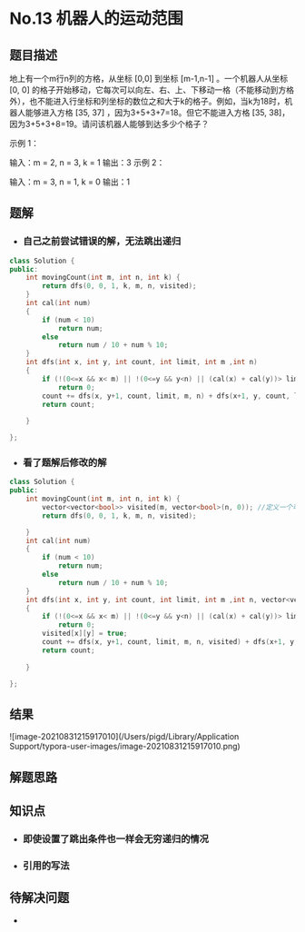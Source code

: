 # No.13 机器人的运动范围

## 题目描述

地上有一个m行n列的方格，从坐标 [0,0] 到坐标 [m-1,n-1] 。一个机器人从坐标 [0, 0] 的格子开始移动，它每次可以向左、右、上、下移动一格（不能移动到方格外），也不能进入行坐标和列坐标的数位之和大于k的格子。例如，当k为18时，机器人能够进入方格 [35, 37] ，因为3+5+3+7=18。但它不能进入方格 [35, 38]，因为3+5+3+8=19。请问该机器人能够到达多少个格子？

 

示例 1：

输入：m = 2, n = 3, k = 1
输出：3
示例 2：

输入：m = 3, n = 1, k = 0
输出：1

## 题解

* ### 自己之前尝试错误的解，无法跳出递归

```c++
class Solution {
public:
    int movingCount(int m, int n, int k) {
        return dfs(0, 0, 1, k, m, n, visited);
    }
    int cal(int num)
    {
        if (num < 10)
            return num;
        else
            return num / 10 + num % 10;
    }
    int dfs(int x, int y, int count, int limit, int m ,int n)
    {
        if (!(0<=x && x< m) || !(0<=y && y<n) || (cal(x) + cal(y))> limit || visited[x][y])
            return 0;
        count += dfs(x, y+1, count, limit, m, n) + dfs(x+1, y, count, limit, m, n) + dfs(x, y-1, count, limit, m, n) + dfs(x-1, y, count, limit, m, n);
        return count;
        
    }

};
```

* ### 看了题解后修改的解

```c++
class Solution {
public:
    int movingCount(int m, int n, int k) {
        vector<vector<bool>> visited(m, vector<bool>(n, 0)); //定义一个可达矩阵
        return dfs(0, 0, 1, k, m, n, visited);

    }
    int cal(int num)
    {
        if (num < 10)
            return num;
        else
            return num / 10 + num % 10;
    }
    int dfs(int x, int y, int count, int limit, int m ,int n, vector<vector<bool>> &visited)
    {
        if (!(0<=x && x< m) || !(0<=y && y<n) || (cal(x) + cal(y))> limit || visited[x][y])
            return 0;
        visited[x][y] = true;
        count += dfs(x, y+1, count, limit, m, n, visited) + dfs(x+1, y, count, limit, m, n, visited) + dfs(x, y-1, count, limit, m, n, visited) + dfs(x-1, y, count, limit, m, n, visited);
        return count;
        
    }

};
```





## 结果

![image-20210831215917010](/Users/pigd/Library/Application Support/typora-user-images/image-20210831215917010.png)



## 解题思路



## 知识点

* ### 即使设置了跳出条件也一样会无穷递归的情况

* ### 引用的写法

  


## 待解决问题

* 

